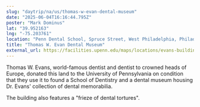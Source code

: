 ```yaml
---
slug: "daytrip/na/us/thomas-w-evan-dental-museum"
date: "2025-06-04T16:16:44.795Z"
poster: "Mark Dominus"
lat: "39.952163"
lng: "-75.203761"
location: "Penn Dental School, Spruce Street, West Philadelphia, Philadelphia, Philadelphia County, Pennsylvania, 19139, United States"
title: "Thomas W. Evan Dental Museum"
external_url: https://facilities.upenn.edu/maps/locations/evans-building
---
```

Thomas W. Evans, world-famous dentist and dentist to crowned heads of Europe, donated this land to the University of Pennsylvania on condition that they use it to found a School of Dentistry and a dental museum housing Dr. Evans' collection of dental memorabilia.

The building also features a "frieze of dental tortures".

